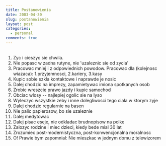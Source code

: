 ```yaml
---
title: Postanowienia
date: 2003-04-30
slug: postanowienia
layout: post
categories:
  - personal
comments: true
---
```


<OL><br /><LI> Zyc i cieszyc sie chwila.<br /><LI> Nie popasc w zadna rutyne, nie 'uzaleznic sie od zycia'<br /><LI> Pracowac mniej i z odpowiednich powodow. Pracowac dla (kolejnosc wiazaca): 1.przyjemnosci, 2.kariery, 3.kasy<br /><LI> Kupic sobie szkla kontaktowe i naprawde je nosic<br /><LI> Dalej chodzic na imprezy, zapamietywac imiona spotkanych osob<br /><LI> Zrobic wreszcie prawo jazdy i kupic samochod<br /><LI> Obciac wlosy -- najlepiej ogolic sie na lyso<br /><LI> Wyleczyc wszystkie zeby i inne dolegliwosci tego ciala w ktorym zyje<br /><LI> Dalej chodzic regularnie na basen<br /><LI> Nie palic papierosow, bo sie uzaleznie<br /><LI> Dalej medytowac<br /><LI> Dalej pisac eseje, nie odkladac brudnopisow na polke<br /><LI> Zalozyc rodzine i miec dzieci, kiedy bede mial 30 lat<br /><LI> Zrozumiec post-modernistyczna, post-konwencjonalna moralnosc<br /><LI> O! Prawie bym zapomnial: Nie mieszkac w jednym domu z telewizorem<br /><br /></OL>